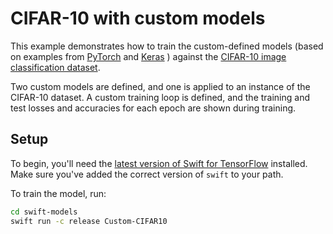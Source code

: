 # CIFAR-10 with custom models

This example demonstrates how to train the custom-defined models (based on examples from [PyTorch](https://pytorch.org/tutorials/beginner/blitz/cifar10_tutorial.html) and [Keras](https://github.com/keras-team/keras/blob/master/examples/cifar10_cnn.py) ) against the [CIFAR-10 image classification dataset](https://www.cs.toronto.edu/~kriz/cifar.html).

Two custom models are defined, and one is applied to an instance of the CIFAR-10 dataset. A custom training loop is defined, and the training and test losses and accuracies for each epoch are shown during training.

## Setup

To begin, you'll need the [latest version of Swift for
TensorFlow](https://github.com/tensorflow/swift/blob/master/Installation.md)
installed. Make sure you've added the correct version of `swift` to your path.

To train the model, run:

```sh
cd swift-models
swift run -c release Custom-CIFAR10
```
